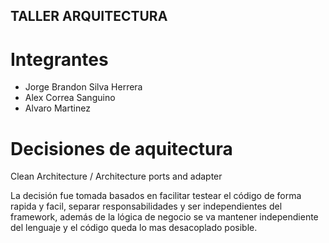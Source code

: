 ## TALLER ARQUITECTURA

# Integrantes
- Jorge Brandon Silva Herrera
- Alex Correa Sanguino
- Alvaro Martinez


# Decisiones de aquitectura

Clean Architecture / Architecture ports and adapter

La decisión fue tomada basados en facilitar testear el código de forma rapida y facil, separar responsabilidades y ser independientes del framework, además de la lógica de negocio se va mantener independiente del lenguaje y el código queda lo mas desacoplado posible.